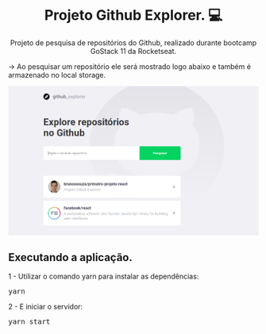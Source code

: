 <h1 align="center"; >Projeto Github Explorer. 💻</h1>
<p align="center">Projeto de pesquisa de repositórios do Github, realizado durante bootcamp GoStack 11 da Rocketseat.</p>

<p>-> Ao pesquisar um repositório ele será mostrado logo abaixo e também é armazenado no local storage.</p>

![](/github/github-explorer.png)

<h2>Executando a aplicação.</h2>

1 - Utilizar o comando yarn para instalar as dependências:
<pre>yarn</pre>

2 - E iniciar o servidor:
<pre>yarn start</pre>
